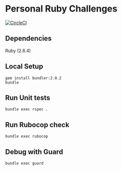 Personal Ruby Challenges
==================================

[![CircleCI](https://circleci.com/gh/rusllonrails/ruby_challenges.svg?style=svg)](https://circleci.com/gh/rusllonrails/ruby_challenges)

## Dependencies

Ruby (2.6.4)

## Local Setup

```
gem install bundler:2.0.2
bundle
```

## Run Unit tests

```
bundle exec rspec .
```

## Run Rubocop check

```
bundle exec rubocop
```

## Debug with Guard

```
bundle exec guard
```
